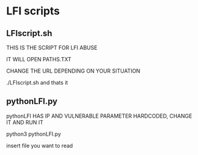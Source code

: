 # **LFI scripts**

## **LFIscript.sh**

THIS IS THE SCRIPT FOR LFI ABUSE

IT WILL OPEN PATHS.TXT

CHANGE THE URL DEPENDING ON YOUR SITUATION

./LFIscript.sh and thats it

## **pythonLFI.py**

pythonLFI HAS IP AND VULNERABLE PARAMETER HARDCODED, CHANGE IT AND RUN IT

python3 pythonLFI.py

insert file you want to read



